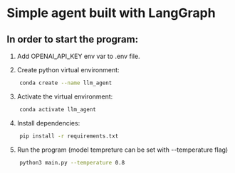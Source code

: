 # Simple agent built with LangGraph

## In order to start the program:

1. Add OPENAI_API_KEY env var to .env file.

2. Create python virtual environment:

```bash
    conda create --name llm_agent
```

3. Activate the virtual environment:

```bash
    conda activate llm_agent
```

4. Install dependencies:

```bash
    pip install -r requirements.txt
```

5. Run the program (model tempreture can be set with --temperature flag)

```bash
    python3 main.py --temperature 0.8
```